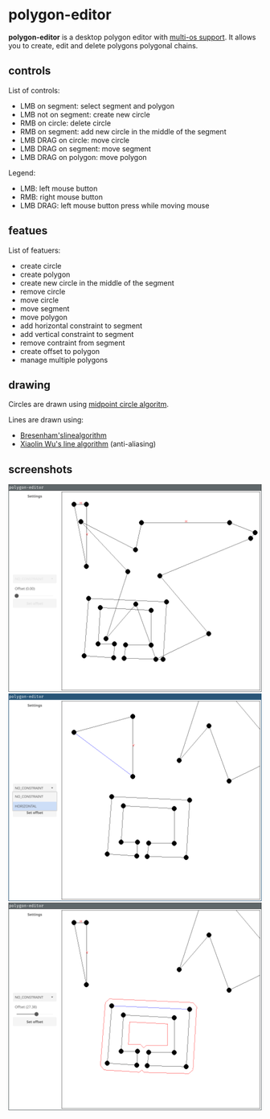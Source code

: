# polygon-editor

**polygon-editor** is a desktop polygon editor with [multi-os support](https://github.com/fyne-io/fyne/wiki/Supported-Platforms). It allows you to create, edit and delete polygons polygonal chains.

## controls

List of controls:

- LMB on segment: select segment and polygon
- LMB not on segment: create new circle
- RMB on circle: delete circle
- RMB on segment: add new circle in the middle of the segment
- LMB DRAG on circle: move circle
- LMB DRAG on segment: move segment
- LMB DRAG on polygon: move polygon

Legend:

- LMB: left mouse button
- RMB: right mouse button
- LMB DRAG: left mouse button press while moving mouse

## featues

List of featuers:

- create circle
- create polygon
- create new circle in the middle of the segment
- remove circle
- move circle
- move segment
- move polygon
- add horizontal constraint to segment
- add vertical constraint to segment
- remove contraint from segment
- create offset to polygon
- manage multiple polygons

## drawing

Circles are drawn using [midpoint circle algoritm](https://en.wikipedia.org/wiki/Midpoint_circle_algorithm).

Lines are drawn using:

- [Bresenham'slinealgorithm](https://en.wikipedia.org/wiki/Bresenham's_line_algorithm)
- [Xiaolin Wu's line algorithm](https://en.wikipedia.org/wiki/Xiaolin_Wu's_line_algorithm) (anti-aliasing)

## screenshots

![polygons](images/polygons.png)
![constraint selector](images/constraint.png)
![offset](images/offset.png)
